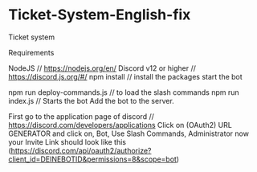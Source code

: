 # Ticket-System-English-fix



Ticket system

Requirements

NodeJS // https://nodejs.org/en/
Discord v12 or higher // https://discord.js.org/#/
npm install // install the packages
start the bot

npm run deploy-commands.js // to load the slash commands
npm run index.js // Starts the bot
Add the bot to the server.

First go to the application page of discord // https://discord.com/developers/applications
Click on (OAuth2) URL GENERATOR and click on, Bot, Use Slash Commands, Administrator now your Invite Link should look like this (https://discord.com/api/oauth2/authorize?client_id=DEINEBOTID&permissions=8&scope=bot)
